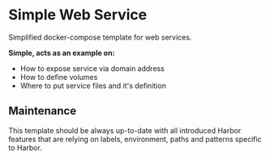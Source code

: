 Simple Web Service
==================

Simplified docker-compose template for web services. 

**Simple, acts as an example on:**
- How to expose service via domain address
- How to define volumes
- Where to put service files and it's definition


Maintenance
-----------

This template should be always up-to-date with all introduced Harbor features that are relying on labels, environment,
paths and patterns specific to Harbor.

